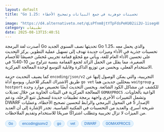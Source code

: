 ```yaml
---
layout: default
title: "Go 1.25: تحسينات جوهرية في جمع البيانات وتصحيح الأخطاء
"
image: "https://d4.alternativeto.net/qLsPfnm8jtYTpFdsPeKU02ii2U-1iseg4P2K8yNCheg/rs:fill:1520:760:0/g:ce:0:0/YWJzOi8vZGlzdC9jb250ZW50LzE3NTUxMDAyNzE5MTkucG5n.png"
category: تطبيقات
date: 2025-08-13T15:40:51
---
```


أصدرت لغة البرمجة Go تحديثها نصف السنوي الجديد Go 1.25، والذي يحمل معه تحسينات جذرية في الأداء وميزات جديدة تهدف إلى تسهيل عملية التطوير. يركز التحديث على تحسين الأداء العام للغة، ويأتي مع مُجمّع قمامة تجريبي مُحسّن خصيصًا للأجسام الصغيرة، مما يقلل من الحمل الزائد لجمع القمامة بنسبة تتراوح بين 10-40% في الاستخدام الفعلي، ويحسن من توزيع الذاكرة وقابلية التوسع لوحدة المعالجة المركزية.

كما يضيف التحديث حزمة `encoding/json/v2` التجريبية، والتي يمكن الوصول إليها عن طريق الاشتراك المبكر للاختبار، ويوسع أداة `go vet` بمحللين جديدين هما `waitgroup` و `hostport` للكشف عن مشاكل الكود الشائعة. ويحسن التحديث أيضًا تخصيص موارد وحدة المعالجة المركزية في البيئات الحاوية من خلال تعديلات `GOMAXPROCS` الواعية بالحاويات. وتشمل التغييرات الأخرى واجهة برمجة تطبيقات جديدة لتسجيل تتبع الرحلة، ودعم DWARF الإصدار 5 في المحول البرمجي والرابط لتحسين تصحيح الأخطاء، وعمليات شريحة أسرع، والعديد من التحسينات في المكتبة القياسية. تجدر الإشارة إلى أن العديد من الميزات لا تزال تجريبية وتتطلب اشتراكًا صريحًا للاستخدام وتقديم الملاحظات.

<div style="margin-top:2px; margin-bottom:2px;"><a href="https://bidjadraft.github.io/?query=Go" style="background:#e3f2fd; color:#1565c0; font-size:80%; border-radius:12px; padding:3px 10px; margin:2px 4px 2px 0; display:inline-block; border:1px solid #bbdefb; text-decoration:none;">Go</a> <a href="https://bidjadraft.github.io/?query=encodingjsonv2" style="background:#e3f2fd; color:#1565c0; font-size:80%; border-radius:12px; padding:3px 10px; margin:2px 4px 2px 0; display:inline-block; border:1px solid #bbdefb; text-decoration:none;">encodingjsonv2</a> <a href="https://bidjadraft.github.io/?query=go" style="background:#e3f2fd; color:#1565c0; font-size:80%; border-radius:12px; padding:3px 10px; margin:2px 4px 2px 0; display:inline-block; border:1px solid #bbdefb; text-decoration:none;">go</a> <a href="https://bidjadraft.github.io/?query=vet" style="background:#e3f2fd; color:#1565c0; font-size:80%; border-radius:12px; padding:3px 10px; margin:2px 4px 2px 0; display:inline-block; border:1px solid #bbdefb; text-decoration:none;">vet</a> <a href="https://bidjadraft.github.io/?query=DWARF" style="background:#e3f2fd; color:#1565c0; font-size:80%; border-radius:12px; padding:3px 10px; margin:2px 4px 2px 0; display:inline-block; border:1px solid #bbdefb; text-decoration:none;">DWARF</a> <a href="https://bidjadraft.github.io/?query=GOMAXPROCS" style="background:#e3f2fd; color:#1565c0; font-size:80%; border-radius:12px; padding:3px 10px; margin:2px 4px 2px 0; display:inline-block; border:1px solid #bbdefb; text-decoration:none;">GOMAXPROCS</a></div><br><br>
